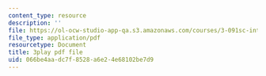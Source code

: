 ```yaml
---
content_type: resource
description: ''
file: https://ol-ocw-studio-app-qa.s3.amazonaws.com/courses/3-091sc-introduction-to-solid-state-chemistry-fall-2010/066be4aadc7f8528a6e24e68102be7d9_IKJJ1SiMbjg.pdf
file_type: application/pdf
resourcetype: Document
title: 3play pdf file
uid: 066be4aa-dc7f-8528-a6e2-4e68102be7d9
---
```

